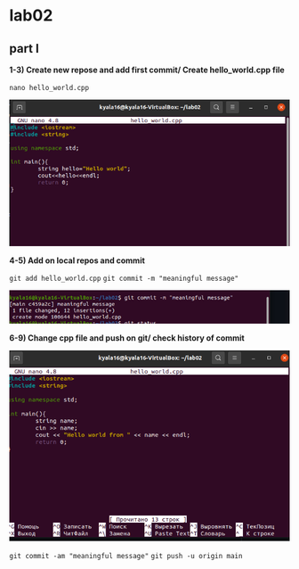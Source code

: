 # lab02

## part I

**1-3) Create new repose and add first commit/ Create hello_world.cpp file**

`nano hello_world.cpp`

![This is an image](/pictures/pic-2.png)

**4-5) Add on local repos and commit**

`git add hello_world.cpp`
`git commit -m "meaningful message"`

![This is an image](/pictures/pic-3.png)

**6-9) Change cpp file and push on git/ check history of commit**

![This is an image](/pictures/pic-4.png)

`git commit -am "meaningful message"`
`git push -u origin main`

